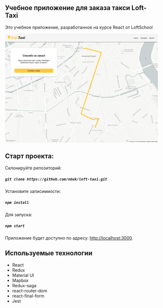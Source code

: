 ## Учебное приложение для заказа такси Loft-Taxi

Это учебное приложение, разработанное на курсе React от LoftSchool <br />

![alt text](screenshots/loft-taxi.png "Loft Taxi")

## Старт проекта:

Склонируйте репозиторий:
##### `git clone https://github.com/nbuk/loft-taxi.git`

Установите записимиости:
##### `npm install`

Для запуска:
##### `npm start`

Приложение будет доступно по адресу: [http://localhost:3000](http://localhost:3000).

## Используемые технологии

* React
* Redux
* Material UI
* Mapbox
* Redux-saga
* react-router-dom
* react-final-form
* Jest
